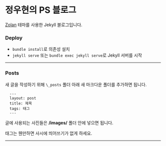 # 정우현의 PS 블로그

[Zolan](https://github.com/artemsheludko/zolan) 테마를 사용한 Jekyll 블로그입니다.

### Deploy

- `bundle install`로 의존성 설치
- `jekyll serve` 또는 `bundle exec jekyll serve`로 Jekyll 서버를 시작

* * *

### Posts

새 글을 작성하기 위해 `\_posts` 폴더 아래 새 마크다운 폴더를 추가하면 됩니다.

      ---
      layout: post
      title: 제목
      tags: 태그
      ---


글에 사용되는 사진들은 **/images/** 폴더 안에 넣으면 됩니다.

태그는 웬만하면 사시에 띄어쓰기가 없게 하세요.

* * *
